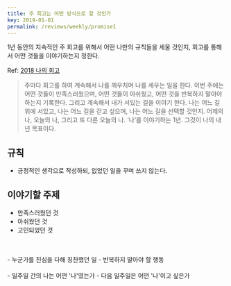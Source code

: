 ```yaml
---
title: 주 회고는 어떤 방식으로 할 것인가
key: 2019-01-01
permalink: /reviews/weekly/promise1
---
```


1년 동안의 지속적인 주 회고를 위해서 어떤 나만의 규칙들을 세울 것인지, 회고를 통해서 어떤 것들을 이야기하는지 정한다.

Ref: [2018 나의 회고](https://ssosso.github.io/2018/12/30/2018-%EB%82%98%EC%9D%98-%ED%9A%8C%EA%B3%A0.html)

> 주마다 회고를 하여 계속해서 나를 깨우치며 나를 세우는 일을 한다. 이번 주에는 어떤 것들이 만족스러웠으며, 어떤 것들이 아쉬웠고, 어떤 것을 반복하지 말아야 하는지 기록한다. 그리고 계속해서 내가 서있는 길을 이야기 한다. 나는 어느 길 위에 서있고, 나는 어느 길을 걷고 싶으며, 나는 어느 길을 선택할 것인지. 어제의 나, 오늘의 나, 그리고 또 다른 오늘의 나. ‘나’를 이야기하는 1년. 그것이 나의 내년 목표이다.

## 규칙
- 긍정적인 생각으로 작성하되, 없었던 일을 꾸며 쓰지 않는다.

## 이야기할 주제
- 만족스러웠던 것
- 아쉬웠던 것
- 고민되었던 것
<br/>
<br/>
- 누군가를 진심을 다해 칭찬했던 일
- 반복하지 말아야 할 행동
<br/>
<br/>
- 일주일 간의 나는 어떤 '나'였는가
- 다음 일주일은 어떤 '나'이고 싶은가
